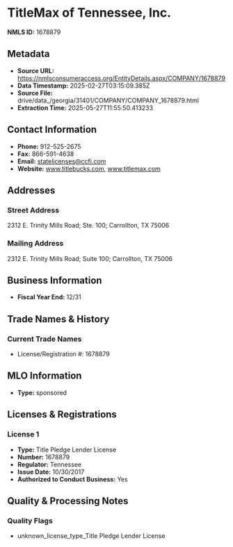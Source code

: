 # TitleMax of Tennessee, Inc.

**NMLS ID:** 1678879

## Metadata
- **Source URL:** https://nmlsconsumeraccess.org/EntityDetails.aspx/COMPANY/1678879
- **Data Timestamp:** 2025-02-27T03:15:09.385Z
- **Source File:** drive/data_/georgia/31401/COMPANY/COMPANY_1678879.html
- **Extraction Time:** 2025-05-27T11:55:50.413233

## Contact Information
- **Phone:** 912-525-2675
- **Fax:** 866-591-4638
- **Email:** statelicenses@ccfi.com
- **Website:** www.titlebucks.com, www.titlemax.com

## Addresses
### Street Address
2312 E. Trinity Mills Road; Ste. 100; Carrollton, TX 75006

### Mailing Address
2312 E. Trinity Mills Road; Suite 100; Carrollton, TX 75006

## Business Information
- **Fiscal Year End:** 12/31

## Trade Names & History
### Current Trade Names
- License/Registration #: 1678879

## MLO Information
- **Type:** sponsored

## Licenses & Registrations

### License 1
- **Type:** Title Pledge Lender License
- **Number:** 1678879
- **Regulator:** Tennessee
- **Issue Date:** 10/30/2017
- **Authorized to Conduct Business:** Yes

## Quality & Processing Notes
### Quality Flags
- unknown_license_type_Title Pledge Lender License
